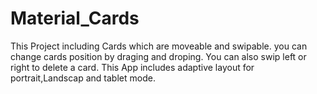 # Material_Cards
This Project including Cards which are moveable and swipable. you can change cards position by draging and droping. You can also swip left or right to delete a card. This App includes adaptive layout for portrait,Landscap and tablet mode.
